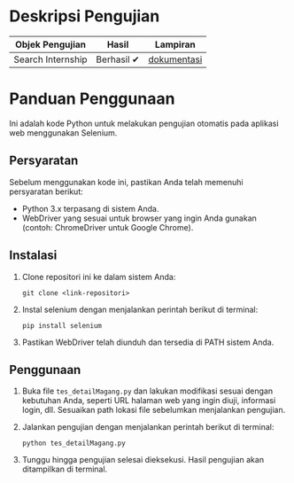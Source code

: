 # Deskripsi Pengujian

| Objek Pengujian   | Hasil      | Lampiran                                                                             |
| ----------------- | ---------- | ------------------------------------------------------------------------------------ |
| Search Internship | Berhasil ✔ | [dokumentasi](<./Kode dan Hasil tes selenium_Fatwa Fatahillah Fatah_1214038_3B.pdf>) |

# Panduan Penggunaan

Ini adalah kode Python untuk melakukan pengujian otomatis pada aplikasi web menggunakan Selenium.

## Persyaratan

Sebelum menggunakan kode ini, pastikan Anda telah memenuhi persyaratan berikut:

- Python 3.x terpasang di sistem Anda.
- WebDriver yang sesuai untuk browser yang ingin Anda gunakan (contoh: ChromeDriver untuk Google Chrome).

## Instalasi

1. Clone repositori ini ke dalam sistem Anda:

   ```
   git clone <link-repositori>
   ```

2. Instal selenium dengan menjalankan perintah berikut di terminal:

   ```
   pip install selenium
   ```

3. Pastikan WebDriver telah diunduh dan tersedia di PATH sistem Anda.

## Penggunaan

1. Buka file `tes_detailMagang.py` dan lakukan modifikasi sesuai dengan kebutuhan Anda, seperti URL halaman web yang ingin diuji, informasi login, dll. Sesuaikan path lokasi file sebelumkan menjalankan pengujian.

2. Jalankan pengujian dengan menjalankan perintah berikut di terminal:

   ```
   python tes_detailMagang.py
   ```

3. Tunggu hingga pengujian selesai dieksekusi. Hasil pengujian akan ditampilkan di terminal.
